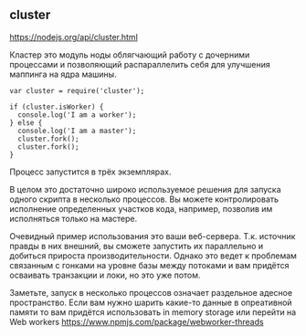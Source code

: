 ## cluster

https://nodejs.org/api/cluster.html

Кластер это модуль ноды облягчающий работу с дочерними процессами и позволяющий распараллелить себя для улучшения маппинга на ядра машины.
```
var cluster = require('cluster');

if (cluster.isWorker) {
  console.log('I am a worker');
} else {
  console.log('I am a master');
  cluster.fork();
  cluster.fork();
}
```
Процесс запустится в трёх экземплярах.

В целом это достаточно широко используемое решения для запуска одного скрипта в несколько процессов. Вы можете контролировать исполнение определенных участков кода, например, позволив им исполняться только на мастере.

Очевидный пример использования это ваши веб-сервера. Т.к. источник правды в них внешний, вы сможете запустить их параллельно и добиться прироста производительности. Однако это ведет к проблемам связанным с гонками на уровне базы между потоками и вам придётся осваивать транзакции и локи, но это уже потом.

Заметьте, запуск в несколько процессов означает раздельное адесное пространство. Если вам нужно шарить какие-то данные в опреативной памяти то вам придётся использовать in memory storage или перейти на Web workers https://www.npmjs.com/package/webworker-threads
